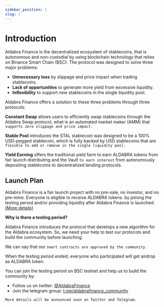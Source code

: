 ```yaml
---
sidebar_position: 1
slug: /
---
```


# Introduction

Aldabra Finance is the decentralized ecosystem of stablecoins, that is autonomous and non-custodial by using blockchain technology that relies on Binance Smart Chain (BSC). The protocol was designed to solve three major problems:
- **Unnecessary loss** by slippage and price impact when trading stablecoins. 
- **Lack of opportunities** to generate more yield from excessive liquidity.
- **Inflexibility** to support new stablecoins in the single liquidity pool.

Aldabra Finance offers a solution to these three problems through three protocols:

**Constant Swap** allows users to efficiently swap stablecoins through the Aldabra Swap protocol, what is an automated market maker (AMM) that `supports zero slippage and price impact.`

**Stable Pool** introduces the STAL stablecoin was designed to be a 100% USD-pegged stablecoin, which is fully backed by USD stablecoins that are `flexible to add or remove in the single liquidity pool.`

**Yield Earning** offers the traditional yield farm to earn ALDABRA tokens from fair launch distributing and the Vault `to earn interest` from autonomously depositing stablecoins to decentralized lending protocols.

## Launch Plan

Aldabra Finance is a fair launch project with no pre-sale, no investor, and no pre-mine. Everyone is eligible to receive ALDABRA tokens. by joining the testing period and/or providing liquidity after Aldabra Finance is launched. [(More details)](our-protocols/earn.md/#yield-farm)

**Why is there a testing period?**

Aldabra Finance introduces the protocol that develops a new algorithm for the Aldabra ecosystem. So, we need your help to test our protocols and build the community before launching.

We can say that our `smart contracts are approved by the community.`

When the testing period ended, everyone who participated will get airdrop as ALDABRA token.

You can join the testing period on BSC testnet and help us to build the community by:

- Follow us on twitter: [@AldabraFinance](https://twitter.com/AldabraFinance)  
- Join the telegram group: [t.me/aldabrafinance_community](https://t.me/aldabrafinance_community)  

`More details will be announced soon on Twitter and Telegram.`